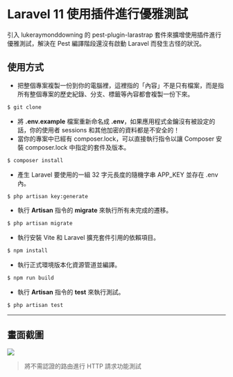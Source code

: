 # Laravel 11 使用插件進行優雅測試

引入 lukeraymonddowning 的 pest-plugin-larastrap 套件來擴增使用插件進行優雅測試，解決在 Pest 編譯階段還沒有啟動 Laravel 而發生古怪的狀況。

## 使用方式
- 把整個專案複製一份到你的電腦裡，這裡指的「內容」不是只有檔案，而是指所有整個專案的歷史紀錄、分支、標籤等內容都會複製一份下來。
```sh
$ git clone
```
- 將 __.env.example__ 檔案重新命名成 __.env__，如果應用程式金鑰沒有被設定的話，你的使用者 sessions 和其他加密的資料都是不安全的！
- 當你的專案中已經有 composer.lock，可以直接執行指令以讓 Composer 安裝 composer.lock 中指定的套件及版本。
```sh
$ composer install
```
- 產生 Laravel 要使用的一組 32 字元長度的隨機字串 APP_KEY 並存在 .env 內。
```sh
$ php artisan key:generate
```
- 執行 __Artisan__ 指令的 __migrate__ 來執行所有未完成的遷移。
```sh
$ php artisan migrate
```
- 執行安裝 Vite 和 Laravel 擴充套件引用的依賴項目。
```sh
$ npm install
```
- 執行正式環境版本化資源管道並編譯。
```sh
$ npm run build
```
- 執行 __Artisan__ 指令的 __test__ 來執行測試。
```sh
$ php artisan test
```

----

## 畫面截圖
![](https://i.imgur.com/PbTMdkR.png)
> 將不需認證的路由進行 HTTP 請求功能測試
